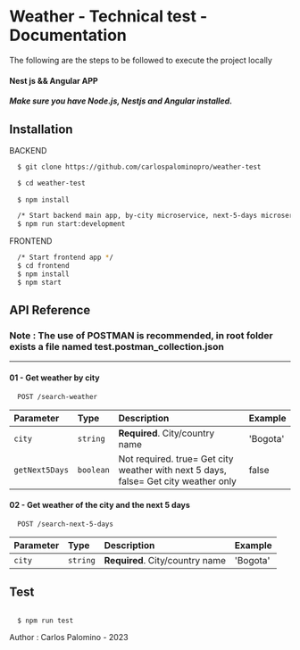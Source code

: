 
# Weather - Technical test - Documentation

The following are the steps to be followed to execute the project locally

#### Nest js && Angular APP
##### Make sure you have Node.js, Nestjs and Angular installed.


## Installation

BACKEND

```bash
  $ git clone https://github.com/carlospalominopro/weather-test

  $ cd weather-test
  
  $ npm install

  /* Start backend main app, by-city microservice, next-5-days microservice */
  $ npm run start:development

```

FRONTEND

```bash
  /* Start frontend app */
  $ cd frontend
  $ npm install
  $ npm start
```

## API Reference

### Note : The use of POSTMAN is recommended, in root folder exists a file named test.postman_collection.json
-------------------------------------------------
#### 01 - Get weather by city

```http
  POST /search-weather
```


| Parameter | Type     | Description   | Example                    |
| :-------- | :------- | :-------------------------------- | :--------------------------------
| `city`      | `string` | **Required**. City/country name | 'Bogota' |
| `getNext5Days`      | `boolean` | Not required. true= Get city weather with next 5 days, false= Get city weather only  | false |

#### 02 - Get weather of the city and the next 5 days

```http
  POST /search-next-5-days
```

| Parameter | Type     | Description   | Example                    |
| :-------- | :------- | :-------------------------------- | :--------------------------------
| `city`      | `string` | **Required**. City/country name | 'Bogota' |

## Test

```bash

  $ npm run test

```

Author : Carlos Palomino - 2023